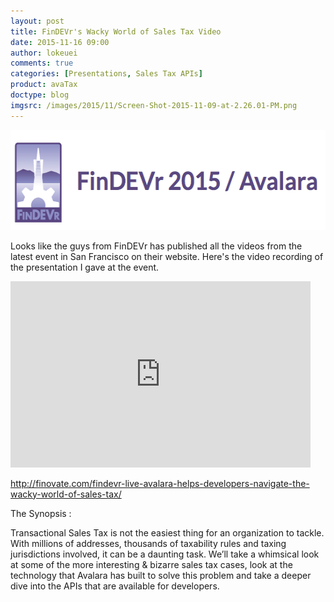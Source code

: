 ```yaml
---
layout: post
title: FinDEVr's Wacky World of Sales Tax Video
date: 2015-11-16 09:00
author: lokeuei
comments: true
categories: [Presentations, Sales Tax APIs]
product: avaTax
doctype: blog
imgsrc: /images/2015/11/Screen-Shot-2015-11-09-at-2.26.01-PM.png
---
```

<a href="/images/2015/11/Screen-Shot-2015-11-09-at-2.26.01-PM.png"><img class="alignnone wp-image-9416 size-full" src="/images/2015/11/Screen-Shot-2015-11-09-at-2.26.01-PM.png" alt="Screen Shot 2015-11-09 at 2.26.01 PM" width="548" height="160" /></a>

Looks like the guys from FinDEVr has published all the videos from the latest event in San Francisco on their website. Here's the video recording of the presentation I gave at the event.

<iframe class="wistia_embed" src="http://fast.wistia.net/embed/iframe/ivqjxi290r" name="wistia_embed" width="480" height="298" frameborder="0" scrolling="no"></iframe>

<a href="http://finovate.com/findevr-live-avalara-helps-developers-navigate-the-wacky-world-of-sales-tax/">http://finovate.com/findevr-live-avalara-helps-developers-navigate-the-wacky-world-of-sales-tax/</a>

The Synopsis :

Transactional Sales Tax is not the easiest thing for an organization to tackle. With millions of addresses, thousands of taxability rules and taxing jurisdictions involved, it can be a daunting task. We’ll take a whimsical look at some of the more interesting &amp; bizarre sales tax cases, look at the technology that Avalara has built to solve this problem and take a deeper dive into the APIs that are available for developers.
